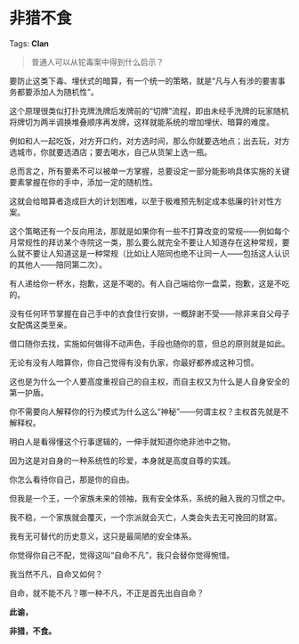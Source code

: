 # 非猎不食

Tags: **Clan**

> 普通人可以从铊毒案中得到什么启示？



要防止这类下毒、埋伏式的暗算，有一个统一的策略，就是“凡与人有涉的要害事务都要添加人为随机性”。

这个原理很类似打扑克牌洗牌后发牌前的“切牌”流程，即由未经手洗牌的玩家随机将牌切为两半调换堆叠顺序再发牌，这样就能系统的增加埋伏、暗算的难度。

例如和人一起吃饭，对方开口约，对方选时间，那么你就要选地点；出去玩，对方选城市，你就要选酒店；要去喝水，自己从货架上选一瓶。

总而言之，所有要素不可以被单一方掌握，总要设定一部分能影响具体实施的关键要素掌握在你的手中，添加一定的随机性。

这就会给暗算者造成巨大的计划困难，以至于极难预先制定成本低廉的针对性方案。

这个策略还有一个反向用法，那就是如果你有一些不打算改变的常规——例如每个月常规性的拜访某个寺院这一类，那么要么就完全不要让人知道存在这种常规，要么就不要让人知道这是一种常规（比如让人陪同也绝不让同一人——包括这人认识的其他人——陪同第二次）。

有人递给你一杯水，抱歉，这是不喝的。有人自己端给你一盘菜，抱歉，这是不吃的。

没有任何环节掌握在自己手中的衣食住行安排，一概辞谢不受——除非来自父母子女配偶这类至亲。

借口随你去找，实施如何做得不动声色，手段也随你的意，但总的原则就是如此。

无论有没有人暗算你，你自己觉得有没有仇家，你最好都养成这种习惯。

这也是为什么一个人要高度重视自己的自主权，而自主权又为什么是人自身安全的第一护盾。

你不需要向人解释你的行为模式为什么这么“神秘”——何谓主权？主权首先就是不解释权。

明白人是看得懂这个行事逻辑的，一伸手就知道你绝非池中之物。

因为这是对自身的一种系统性的珍爱，本身就是高度自尊的实践。

你怎么看待你自己，那是你的自由。

但我是一个王，一个家族未来的领袖，我有安全体系，系统的融入我的习惯之中。

我不稳，一个家族就会覆灭，一个宗派就会灭亡，人类会失去无可挽回的财富。

我有无可替代的历史意义，这只是最简陋的安全体系。

你觉得你自己不配，觉得这叫“自命不凡”，我只会替你觉得惋惜。

我当然不凡，自命又如何？

自命，就不能不凡？哪一种不凡，不正是首先出自自命？

  


**此谕，**

**非猎，不食。**



